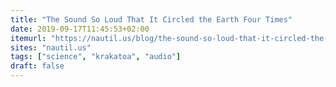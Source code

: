 ```yaml
---
title: "The Sound So Loud That It Circled the Earth Four Times"
date: 2019-09-17T11:45:53+02:00
itemurl: "https://nautil.us/blog/the-sound-so-loud-that-it-circled-the-earth-four-times"
sites: "nautil.us"
tags: ["science", "krakatoa", "audio"]
draft: false
---
```


